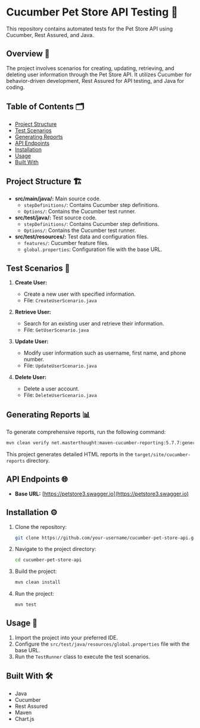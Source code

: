 # Cucumber Pet Store API Testing 🐾

This repository contains automated tests for the Pet Store API using Cucumber, Rest Assured, and Java.

## Overview 📖

The project involves scenarios for creating, updating, retrieving, and deleting user information through the Pet Store API. It utilizes Cucumber for behavior-driven development, Rest Assured for API testing, and Java for coding.

## Table of Contents 🗂️

- [Project Structure](#project-structure)
- [Test Scenarios](#test-scenarios)
- [Generating Reports](#generating-reports)
- [API Endpoints](#api-endpoints)
- [Installation](#installation)
- [Usage](#usage)
- [Built With](#built-with)

## Project Structure 🏗️

- **src/main/java/:** Main source code.
  - `stepDefinitions/`: Contains Cucumber step definitions.
  - `Options/`: Contains the Cucumber test runner.
- **src/test/java/:** Test source code.
  - `stepDefinitions/`: Contains Cucumber step definitions.
  - `Options/`: Contains the Cucumber test runner.
- **src/test/resources/:** Test data and configuration files.
  - `features/`: Cucumber feature files.
  - `global.properties`: Configuration file with the base URL.

## Test Scenarios 🧪

1. **Create User:**
   - Create a new user with specified information.
   - File: `CreateUserScenario.java`

2. **Retrieve User:**
   - Search for an existing user and retrieve their information.
   - File: `GetUserScenario.java`

3. **Update User:**
   - Modify user information such as username, first name, and phone number.
   - File: `UpdateUserScenario.java`

4. **Delete User:**
   - Delete a user account.
   - File: `DeleteUserScenario.java`

## Generating Reports 📊

To generate comprehensive reports, run the following command:

```bash
mvn clean verify net.masterthought:maven-cucumber-reporting:5.7.7:generate
```
This project generates detailed HTML reports in the `target/site/cucumber-reports` directory.

## API Endpoints 🌐

- **Base URL:** [https://petstore3.swagger.io](https://petstore3.swagger.io)

## Installation ⚙️

1. Clone the repository:

    ```bash
    git clone https://github.com/your-username/cucumber-pet-store-api.git
    ```

2. Navigate to the project directory:

    ```bash
    cd cucumber-pet-store-api
    ```

3. Build the project:

    ```bash
    mvn clean install
    ```

4. Run the project:

    ```bash
    mvn test
    ```

## Usage 🚀

1. Import the project into your preferred IDE.
2. Configure the `src/test/java/resources/global.properties` file with the base URL.
3. Run the `TestRunner` class to execute the test scenarios.

## Built With 🛠️

- Java
- Cucumber
- Rest Assured
- Maven
- Chart.js
